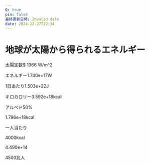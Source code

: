 ```yaml
---
Q: true
pin: false
最終更新日時: Invalid date
date: 2024-12-27T22:34
---
```

# 地球が太陽から得られるエネルギー

太陽定数$ 1366 W/m^2

エネルギー1.740e+17W

1日あたり1.503e+22J

キロカロリー3.592e+18kcal

アルベド50%

1.796e+18kcal

一人当たり

4000kcal

4.490e+14

4500兆人